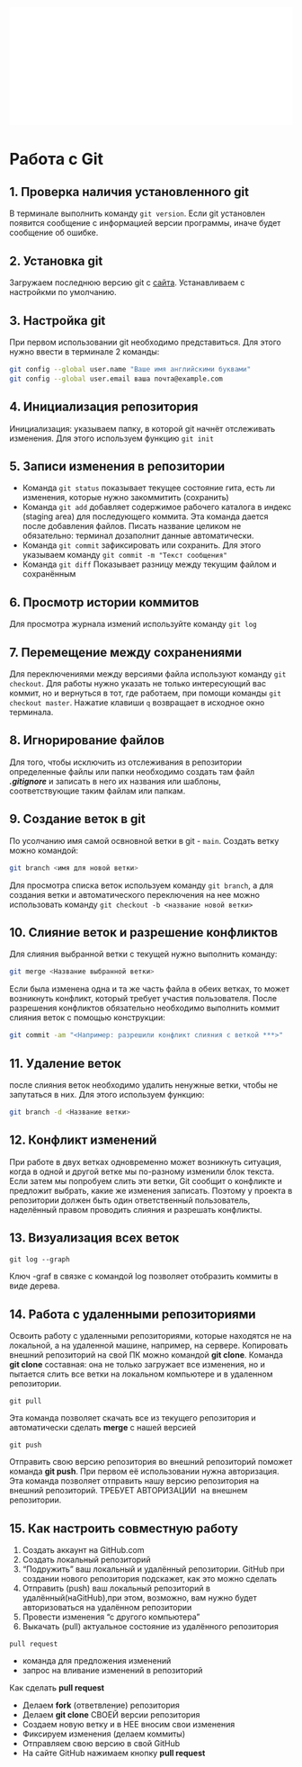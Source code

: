 ![Logo git](Git-Logo-White.png) 
# Работа с Git 
## 1. Проверка наличия установленного git 
В терминале выполнить команду `git version`. Если git установлен появится сообщение с информацией версии программы, иначе будет сообщение об ошибке. 
## 2. Установка git 
Загружаем последнюю версию git с [сайта]( https://git-scm.com/downloads). Устанавливаем с настройкми по умолчанию. 
## 3. Настройка git 
При первом использовании git  необходимо представиться. Для этого нужно ввести в терминале 2 команды: 
```Bash
git config --global user.name "Ваше имя английскими буквами"
git config --global user.email ваша почта@example.com 
```
## 4. Инициализация репозитория 
Инициализация: указываем папку, в которой git начнёт отслеживать изменения. Для этого используем функцию `git init`
## 5. Записи изменения в репозитории 
* Команда `git status` показывает текущее состояние гита, есть ли изменения, которые нужно закоммитить (сохранить)
* Команда `git add`
добавляет содержимое рабочего каталога в индекс (staging area) для последующего коммита. Эта команда дается после добавления файлов. Писать название целиком не обязательно: терминал дозаполнит данные автоматически.
* Команда `git commit` зафиксировать или сохранить. Для этого указываем команду `git commit -m "Текст сообщения"`  
* Команда `git diff` Показывает разницу между текущим файлом и сохранённым
## 6. Просмотр истории коммитов 
Для просмотра журнала измений используйте команду `git log`
## 7. Перемещение между сохранениями 
Для переключениями между версиями файла используют команду `git checkout`. Для работы нужно указать не только интересующий вас коммит, но и вернуться в тот, где работаем, при помощи команды `git checkout master`.
Нажатие клавиши `q` возвращает в исходное окно терминала.
## 8. Игнорирование файлов 
Для того, чтобы исключить из отслеживания в репозитории определенные файлы или папки необходимо создать там файл ***.gitignore*** и записать в него их названия или шаблоны, соответствующие таким файлам или папкам. 
 ## 9. Создание веток в git 
 По усолчанию имя самой освновной ветки в git - `main`. Создать ветку можно командой:
 ```Bash
 git branch <имя для новой ветки>
 ```
Для просмотра списка веток используем команду `git branch`, а для создания ветки и автоматического переключения на нее можно использовать команду `git checkout -b <название новой ветки>`
## 10. Слияние веток и разрешение конфликтов 
Для слияния выбранной ветки с текущей нужно выполнить команду: 
``` Bash
git merge <Название выбранной ветки>
```
Если была изменена одна и та же часть файла в обеих ветках, то может возникнуть конфликт, который требует участия пользователя. После разрешения конфликтов обязательно необходимо выполнить коммит слияния веток с помощью конструкции:
```Bash
git commit -am "<Например: разрешили конфликт слияния с веткой ***>"
```
## 11. Удаление веток 
после слияния веток необходимо удалить ненужные ветки, чтобы не запутаться в них. Для этого используем функцию:
```Bash
git branch -d <Название ветки>
```
## 12. Конфликт изменений
При работе в двух ветках одновременно может возникнуть ситуация, когда в одной и другой ветке мы по-разному изменили блок текста. Если затем мы попробуем слить эти ветки, Git сообщит о конфликте и предложит выбрать, какие же изменения записать. Поэтому у проекта в репозитории должен быть один ответственный пользователь, наделённый правом проводить слияния и разрешать конфликты.
## 13. Визуализация всех веток
```
git log --graph
```
Ключ -graf в связке с командой log позволяет отобразить коммиты в виде дерева.
## 14. Работа с удаленными репозиториями 
Освоить работу с удаленными репозиториями, которые находятся не на локальной,  а на удаленной машине, например, на сервере.
Копировать внешний репозиторий на свой ПК можно командой **git clone**.
Команда **git clone** составная: она не только загружает все изменения, но и пытается слить  все ветки на локальном компьютере и в удаленном репозитории.
```
git pull
```
Эта команда позволяет скачать все 
из текущего репозитория и автоматически сделать **merge** с нашей версией
```
git push
```
Отправить свою версию репозитория во внешний репозиторий поможет команда **git push**. При первом её использовании нужна авторизация.
Эта команда позволяет отправить нашу версию репозитория на внешний репозиторий. ТРЕБУЕТ АВТОРИЗАЦИИ  на внешнем репозитории.
## 15. Как настроить совместную работу
1. Создать аккаунт на GitHub.com
2. Создать локальный репозиторий
3. “Подружить” ваш локальный и удалённый репозитории.
GitHub при создании нового репозитория подскажет, как это можно сделать
4. Отправить (push) ваш локальный репозиторий в удалённый(наGitHub),при этом, возможно, вам нужно будет авторизоваться на удалённом репозитории
5. Провести изменения “с другого компьютера”
6. Выкачать (pull) актуальное состояние из удалённого репозитория
```
pull request
```
* команда для предложения изменений
* запрос на вливание изменений в репозиторий

Как сделать **pull request**
* Делаем **fork** (ответвление) репозитория
* Делаем **git clone** СВОЕЙ версии репозитория 
* Создаем новую ветку и в НЕЕ вносим свои изменения
* Фиксируем изменения (делаем коммиты)
* Отправляем свою версию в свой GitHub
* На сайте GitHub нажимаем кнопку **pull request**